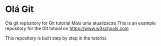 # Olá Git
Olá git repository for Git tutorial
Mais uma atualizacao
This is an example repository for the Git tutoial on https://www.w3schools.com

This repository is built step by step in the tutorial.